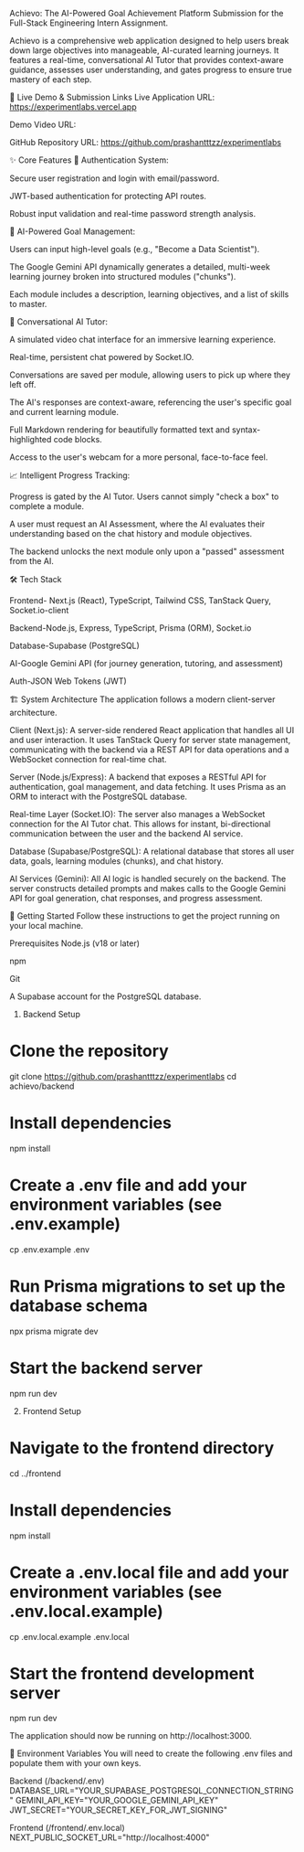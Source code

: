 Achievo: The AI-Powered Goal Achievement Platform
Submission for the Full-Stack Engineering Intern Assignment.

Achievo is a comprehensive web application designed to help users break down large objectives into manageable, AI-curated learning journeys. It features a real-time, conversational AI Tutor that provides context-aware guidance, assesses user understanding, and gates progress to ensure true mastery of each step.

🔗 Live Demo & Submission Links
Live Application URL: https://experimentlabs.vercel.app

Demo Video URL:

GitHub Repository URL: https://github.com/prashantttzz/experimentlabs

✨ Core Features
🔐 Authentication System:

Secure user registration and login with email/password.

JWT-based authentication for protecting API routes.

Robust input validation and real-time password strength analysis.

🎯 AI-Powered Goal Management:

Users can input high-level goals (e.g., "Become a Data Scientist").

The Google Gemini API dynamically generates a detailed, multi-week learning journey broken into structured modules ("chunks").

Each module includes a description, learning objectives, and a list of skills to master.

🧠 Conversational AI Tutor:

A simulated video chat interface for an immersive learning experience.

Real-time, persistent chat powered by Socket.IO.

Conversations are saved per module, allowing users to pick up where they left off.

The AI's responses are context-aware, referencing the user's specific goal and current learning module.

Full Markdown rendering for beautifully formatted text and syntax-highlighted code blocks.

Access to the user's webcam for a more personal, face-to-face feel.

📈 Intelligent Progress Tracking:

Progress is gated by the AI Tutor. Users cannot simply "check a box" to complete a module.

A user must request an AI Assessment, where the AI evaluates their understanding based on the chat history and module objectives.

The backend unlocks the next module only upon a "passed" assessment from the AI.

🛠️ Tech Stack

Frontend- Next.js (React), TypeScript, Tailwind CSS, TanStack Query, Socket.io-client

Backend-Node.js, Express, TypeScript, Prisma (ORM), Socket.io

Database-Supabase (PostgreSQL)

AI-Google Gemini API (for journey generation, tutoring, and assessment)

Auth-JSON Web Tokens (JWT)

🏗️ System Architecture
The application follows a modern client-server architecture.

Client (Next.js): A server-side rendered React application that handles all UI and user interaction. It uses TanStack Query for server state management, communicating with the backend via a REST API for data operations and a WebSocket connection for real-time chat.

Server (Node.js/Express): A backend that exposes a RESTful API for authentication, goal management, and data fetching. It uses Prisma as an ORM to interact with the PostgreSQL database.

Real-time Layer (Socket.IO): The server also manages a WebSocket connection for the AI Tutor chat. This allows for instant, bi-directional communication between the user and the backend AI service.

Database (Supabase/PostgreSQL): A relational database that stores all user data, goals, learning modules (chunks), and chat history.

AI Services (Gemini): All AI logic is handled securely on the backend. The server constructs detailed prompts and makes calls to the Google Gemini API for goal generation, chat responses, and progress assessment.

🚀 Getting Started
Follow these instructions to get the project running on your local machine.

Prerequisites
Node.js (v18 or later)

npm

Git

A Supabase account for the PostgreSQL database.

1. Backend Setup

# Clone the repository

git clone https://github.com/prashantttzz/experimentlabs
cd achievo/backend

# Install dependencies

npm install

# Create a .env file and add your environment variables (see .env.example)

cp .env.example .env

# Run Prisma migrations to set up the database schema

npx prisma migrate dev

# Start the backend server

npm run dev

2. Frontend Setup

# Navigate to the frontend directory

cd ../frontend

# Install dependencies

npm install

# Create a .env.local file and add your environment variables (see .env.local.example)

cp .env.local.example .env.local

# Start the frontend development server

npm run dev

The application should now be running on http://localhost:3000.

🔑 Environment Variables
You will need to create the following .env files and populate them with your own keys.

Backend (/backend/.env)
DATABASE_URL="YOUR_SUPABASE_POSTGRESQL_CONNECTION_STRING"
GEMINI_API_KEY="YOUR_GOOGLE_GEMINI_API_KEY"
JWT_SECRET="YOUR_SECRET_KEY_FOR_JWT_SIGNING"

Frontend (/frontend/.env.local)
NEXT_PUBLIC_SOCKET_URL="http://localhost:4000"
